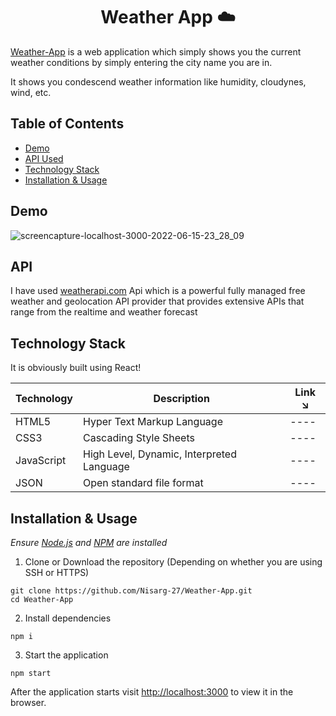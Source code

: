 <h1 align="center"> Weather App ☁️ </h1>



[Weather-App](https://github.com/Nisarg-27/Weather-App) is a web application which simply shows you the current weather conditions by simply entering the city name you are in. 

It shows you condescend weather information like humidity, cloudynes, wind, etc. 


## Table of Contents

- [Demo](#demo)
- [API Used](#API)
- [Technology Stack](#technology-stack)
- [Installation & Usage](#installation-&-usage)


## Demo

![screencapture-localhost-3000-2022-06-15-23_28_09](https://user-images.githubusercontent.com/77735347/173893955-758ff091-ab04-4edf-a5ce-adf25af41fb1.png)


## API

I have used [weatherapi.com](https://www.weatherapi.com/) Api which is a powerful fully managed free weather and geolocation API provider that provides extensive APIs that range from the realtime and weather forecast

## Technology Stack

It is obviously built using React!

| Technology    | Description                               | Link ↘️                                    |
| ------------- | ----------------------------------------- | ------------------------------------------ |
| HTML5         | Hyper Text Markup Language                | ----                                       |
| CSS3          | Cascading Style Sheets                    | ----                                       |
| JavaScript    | High Level, Dynamic, Interpreted Language | ----                                       |
| JSON          | Open standard file format                 | ----                                       |


## Installation & Usage

_Ensure [Node.js](https://nodejs.org/en/) and [NPM](https://www.npmjs.com/) are installed_

1. Clone or Download the repository (Depending on whether you are using SSH or HTTPS)

```
git clone https://github.com/Nisarg-27/Weather-App.git
cd Weather-App
```

2. Install dependencies

```
npm i
```

3. Start the application

```
npm start
```

After the application starts visit [http://localhost:3000](http://localhost:3000) to view it in the browser.

